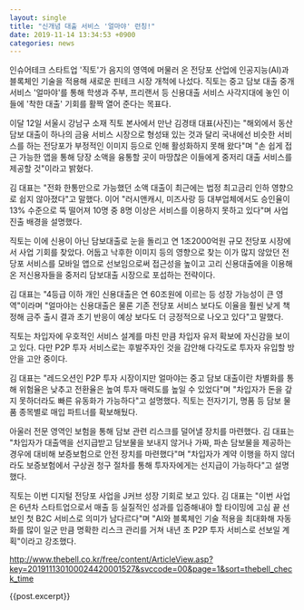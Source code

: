 ```yaml
---
layout: single
title: "신개념 대출 서비스 '얼마야' 런칭!"
date: 2019-11-14 13:34:53 +0900
categories: news
---
```


인슈어테크 스타트업 '직토'가 음지의 영역에 머물러 온 전당포 산업에 인공지능(AI)과 블록체인 기술을 적용해 새로운 핀테크 시장 개척에 나섰다. 직토는 중고 담보 대출 중개 서비스 '얼마야'를 통해 학생과 주부, 프리랜서 등 신용대출 서비스 사각지대에 놓인 이들에 '착한 대출' 기회를 활짝 열어 준다는 목표다.
 
이달 12일 서울시 강남구 소재 직토 본사에서 만난 김경태 대표(사진)는 "해외에서 동산 담보 대출이 하나의 금융 서비스 시장으로 형성돼 있는 것과 달리 국내에선 비슷한 서비스를 하는 전당포가 부정적인 이미지 등으로 인해 활성화하지 못해 왔다"며 "손 쉽게 접근 가능한 앱을 통해 당장 소액을 융통할 곳이 마땅찮은 이들에게 중저리 대출 서비스를 제공할 것"이라고 밝혔다.

김 대표는 "전화 한통만으로 가능했던 소액 대출이 최근에는 법정 최고금리 인하 영향으로 쉽지 않아졌다"고 말했다. 이어 "러시앤캐시, 미즈사랑 등 대부업체에서도 승인율이 13% 수준으로 뚝 떨어져 10명 중 8명 이상은 서비스를 이용하지 못하고 있다"며 사업 진출 배경을 설명했다.

직토는 이에 신용이 아닌 담보대출로 눈을 돌리고 연 1조2000억원 규모 전당포 시장에서 사업 기회를 찾았다. 어둡고 낙후한 이미지 등의 영향으로 찾는 이가 많지 않았던 전당포 서비스를 모바일 앱으로 선보임으로써 접근성을 높이고 고리 신용대출에을 이용해 온 저신용자들을 중저리 담보대출 시장으로 포섭하는 전략이다.

김 대표는 "4등급 이하 개인 신용대출은 연 60조원에 이르는 등 성장 가능성이 큰 영역"이라며 "얼마야는 신용대출은 물론 기존 전당포 서비스 보다도 이율을 훨씬 낮게 책정해 금주 출시 결과 초기 반응이 예상 보다도 더 긍정적으로 나오고 있다"고 말했다.

직토는 차입자에 우호적인 서비스 설계를 마친 만큼 차입자 유저 확보에 자신감을 보이고 있다. 다만 P2P 투자 서비스로는 후발주자인 것을 감안해 다각도로 투자자 유입할 방안을 고안 중이다.

김 대표는 "레드오션인 P2P 투자 시장이지만 얼마야는 중고 담보 대출이란 차별화를 통해 위험율은 낮추고 전환율은 높여 투자 매력도를 높일 수 있었다"며 "차입자가 돈을 갚지 못하더라도 빠른 유동화가 가능하다"고 설명했다. 직토는 전자기기, 명품 등 담보 물품 종목별로 매입 파트너를 확보해뒀다.

아울러 전문 영역인 보험을 통해 담보 관련 리스크를 덜어낼 장치를 마련했다. 김 대표는 "차입자가 대출액을 선지급받고 담보물을 보내지 않거나 가짜, 파손 담보물을 제공하는 경우에 대비해 보증보험으로 안전 장치를 마련했다"며 "차입자가 계약 이행을 하지 않더라도 보증보험에서 구상권 청구 절차를 통해 투자자에게는 선지급이 가능하다"고 설명했다.

직토는 이번 디지털 전당포 사업을 J커브 성장 기회로 보고 있다. 김 대표는 "이번 사업은 6년차 스타트업으로서 매출 등 실질적인 성과를 입증해내야 할 타이밍에 고심 끝 선보인 첫 B2C 서비스로 의미가 남다르다"며 "AI와 블록체인 기술 적용을 최대화해 자동화를 많이 일군 만큼 명확한 리스크 관리를 거쳐 내년 초 P2P 투자 서비스로 선보일 계획"이라고 강조했다.

http://www.thebell.co.kr/free/content/ArticleView.asp?key=201911130100024420001527&svccode=00&page=1&sort=thebell_check_time

{{post.excerpt}}